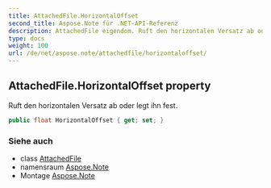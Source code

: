 ```yaml
---
title: AttachedFile.HorizontalOffset
second_title: Aspose.Note für .NET-API-Referenz
description: AttachedFile eigendom. Ruft den horizontalen Versatz ab oder legt ihn fest.
type: docs
weight: 100
url: /de/net/aspose.note/attachedfile/horizontaloffset/
---
```

## AttachedFile.HorizontalOffset property

Ruft den horizontalen Versatz ab oder legt ihn fest.

```csharp
public float HorizontalOffset { get; set; }
```

### Siehe auch

* class [AttachedFile](../)
* namensraum [Aspose.Note](../../attachedfile/)
* Montage [Aspose.Note](../../../)


